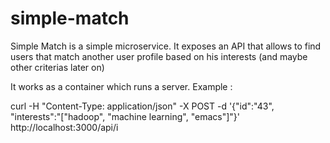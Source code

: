 # simple-match

Simple Match is a simple microservice.
It exposes an API that allows to find users that match another user profile based on his interests (and maybe other criterias later on)

It works as a container which runs a server.
Example : 

curl -H "Content-Type: application/json" -X POST -d '{"id":"43", "interests":"["hadoop", "machine learning", "emacs"]"}' http://localhost:3000/api/i

